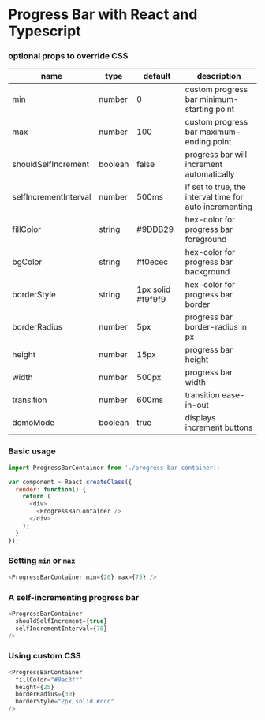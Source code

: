# Progress Bar with React and Typescript

### optional props to override CSS

| name          | type           | default  | description                                             |
| ------------- |-------------   | ---------| -------------------------------------------------------- 
| min                  | number  | 0        | custom progress bar minimum-starting point              |
| max                  | number  |   100    | custom progress bar maximum-ending point                |
| shouldSelfIncrement  | boolean |  false   | progress bar will increment automatically               |
| selfIncrementInterval| number  |    500ms | if set to true, the interval time for auto incrementing |
| fillColor            | string  |  #9DDB29 | hex-color for progress bar foreground          |
| bgColor           | string  |  #f0ecec | hex-color for progress bar background          |
| borderStyle          | string  |    1px solid #f9f9f9    | hex-color for progress bar border          |
| borderRadius         | number  |    5px    | progress bar border-radius in px          |
| height               | number  |    15px    |      progress bar height     |
| width                | number  |    500px    | progress bar width          |
| transition           | number  |    600ms    | transition ease-in-out           |
| demoMode             | boolean |  true     | displays increment buttons
	
### Basic usage
```javascript
import ProgressBarContainer from './progress-bar-container';

var component = React.createClass({
  render: function() {
    return (
      <div>
        <ProgressBarContainer />
      </div>
    );
  }
});
```
### Setting ```min``` or ```max```
```javascript
<ProgressBarContainer min={20} max={75} />
```
### A self-incrementing progress bar
```javascript
<ProgressBarContainer 
  shouldSelfIncrement={true}
  selfIncrementInterval={70} 
/>
```
### Using custom CSS
```javascript
<ProgressBarContainer
  fillColor="#9ac3ff"
  height={25}
  borderRadius={30}
  borderStyle="2px solid #ccc"
/>
```
